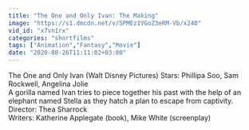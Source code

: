 ```yaml
---
title: "The One and Only Ivan: The Making"
image: "https://s1.dmcdn.net/v/SPMEz1VGoZ3eRM-Vb/x240"
vid_id: "x7vn1rx"
categories: "shortfilms"
tags: ["Animation","Fantasy","Movie"]
date: "2020-08-26T11:11:02+03:00"
---
```

The One and Only Ivan (Walt Disney Pictures) Stars: Phillipa Soo, Sam Rockwell, Angelina Jolie  <br>A gorilla named Ivan tries to piece together his past with the help of an elephant named Stella as they hatch a plan to escape from captivity.  <br>Director: Thea Sharrock  <br>Writers: Katherine Applegate (book), Mike White (screenplay)
